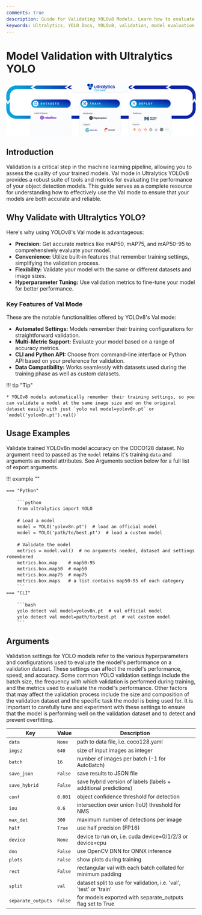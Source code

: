 ```yaml
---
comments: true
description: Guide for Validating YOLOv8 Models. Learn how to evaluate the performance of your YOLO models using validation settings and metrics with Python and CLI examples.
keywords: Ultralytics, YOLO Docs, YOLOv8, validation, model evaluation, hyperparameters, accuracy, metrics, Python, CLI
---
```


# Model Validation with Ultralytics YOLO

<img width="1024" src="https://github.com/ultralytics/assets/raw/main/yolov8/banner-integrations.png" alt="Ultralytics YOLO ecosystem and integrations">

## Introduction

Validation is a critical step in the machine learning pipeline, allowing you to assess the quality of your trained models. Val mode in Ultralytics YOLOv8 provides a robust suite of tools and metrics for evaluating the performance of your object detection models. This guide serves as a complete resource for understanding how to effectively use the Val mode to ensure that your models are both accurate and reliable.

## Why Validate with Ultralytics YOLO?

Here's why using YOLOv8's Val mode is advantageous:

- **Precision:** Get accurate metrics like mAP50, mAP75, and mAP50-95 to comprehensively evaluate your model.
- **Convenience:** Utilize built-in features that remember training settings, simplifying the validation process.
- **Flexibility:** Validate your model with the same or different datasets and image sizes.
- **Hyperparameter Tuning:** Use validation metrics to fine-tune your model for better performance.

### Key Features of Val Mode

These are the notable functionalities offered by YOLOv8's Val mode:

- **Automated Settings:** Models remember their training configurations for straightforward validation.
- **Multi-Metric Support:** Evaluate your model based on a range of accuracy metrics.
- **CLI and Python API:** Choose from command-line interface or Python API based on your preference for validation.
- **Data Compatibility:** Works seamlessly with datasets used during the training phase as well as custom datasets.

!!! tip "Tip"

    * YOLOv8 models automatically remember their training settings, so you can validate a model at the same image size and on the original dataset easily with just `yolo val model=yolov8n.pt` or `model('yolov8n.pt').val()`

## Usage Examples

Validate trained YOLOv8n model accuracy on the COCO128 dataset. No argument need to passed as the `model` retains it's training `data` and arguments as model attributes. See Arguments section below for a full list of export arguments.

!!! example ""

    === "Python"

        ```python
        from ultralytics import YOLO

        # Load a model
        model = YOLO('yolov8n.pt')  # load an official model
        model = YOLO('path/to/best.pt')  # load a custom model

        # Validate the model
        metrics = model.val()  # no arguments needed, dataset and settings remembered
        metrics.box.map    # map50-95
        metrics.box.map50  # map50
        metrics.box.map75  # map75
        metrics.box.maps   # a list contains map50-95 of each category
        ```
    === "CLI"

        ```bash
        yolo detect val model=yolov8n.pt  # val official model
        yolo detect val model=path/to/best.pt  # val custom model
        ```

## Arguments

Validation settings for YOLO models refer to the various hyperparameters and configurations used to evaluate the model's performance on a validation dataset. These settings can affect the model's performance, speed, and accuracy. Some common YOLO validation settings include the batch size, the frequency with which validation is performed during training, and the metrics used to evaluate the model's performance. Other factors that may affect the validation process include the size and composition of the validation dataset and the specific task the model is being used for. It is important to carefully tune and experiment with these settings to ensure that the model is performing well on the validation dataset and to detect and prevent overfitting.

| Key                | Value   | Description                                                        |
|--------------------|---------|--------------------------------------------------------------------|
| `data`             | `None`  | path to data file, i.e. coco128.yaml                               |
| `imgsz`            | `640`   | size of input images as integer                                    |
| `batch`            | `16`    | number of images per batch (-1 for AutoBatch)                      |
| `save_json`        | `False` | save results to JSON file                                          |
| `save_hybrid`      | `False` | save hybrid version of labels (labels + additional predictions)    |
| `conf`             | `0.001` | object confidence threshold for detection                          |
| `iou`              | `0.6`   | intersection over union (IoU) threshold for NMS                    |
| `max_det`          | `300`   | maximum number of detections per image                             |
| `half`             | `True`  | use half precision (FP16)                                          |
| `device`           | `None`  | device to run on, i.e. cuda device=0/1/2/3 or device=cpu           |
| `dnn`              | `False` | use OpenCV DNN for ONNX inference                                  |
| `plots`            | `False` | show plots during training                                         |
| `rect`             | `False` | rectangular val with each batch collated for minimum padding       |
| `split`            | `val`   | dataset split to use for validation, i.e. 'val', 'test' or 'train' |
| `separate_outputs` | `False` | for models exported with separate_outputs flag set to True         |
